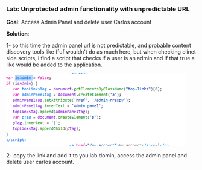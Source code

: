 ### Lab: Unprotected admin functionality with unpredictable URL

**Goal**: Access Admin Panel and delete user Carlos account

**Solution**: 

1- so this time the admin panel url is not predictable, and probable content discovery tools like ffuf wouldn't do as much here, but when  checking clinet side scripts, i find a script that checks if a user is an admin and if that true a like would be added to the application.

![alt text](../images/lab_02.png)

2- copy the link and add it to you lab domin, access the admin panel and  delete user carlos account.